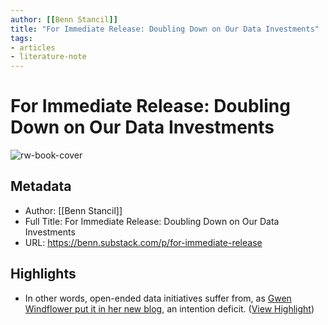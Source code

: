 ```yaml
---
author: [[Benn Stancil]]
title: "For Immediate Release: Doubling Down on Our Data Investments"
tags: 
- articles
- literature-note
---
```

# For Immediate Release: Doubling Down on Our Data Investments

![rw-book-cover](https://substackcdn.com/image/fetch/f_auto,q_auto:good,fl_progressive:steep/https%3A%2F%2Fsubstack-post-media.s3.amazonaws.com%2Fpublic%2Fimages%2F62a4c3ee-a90d-438a-b661-13b07fe33437_1600x1066.png)

## Metadata
- Author: [[Benn Stancil]]
- Full Title: For Immediate Release: Doubling Down on Our Data Investments
- URL: https://benn.substack.com/p/for-immediate-release

## Highlights
- In other words, open-ended data initiatives suffer from, as [Gwen Windflower put it in her new blog](https://www.gwenwindflower.com/blog/1), an intention deficit. ([View Highlight](https://read.readwise.io/read/01gv6vpeswr7rtpwcm73wc1sr9))
